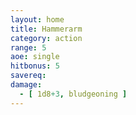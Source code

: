 ```yaml
---
layout: home
title: Hammerarm
category: action
range: 5
aoe: single
hitbonus: 5
savereq: 
damage:
  - [ 1d8+3, bludgeoning ]
---
```

